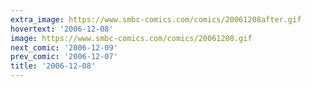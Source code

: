 ```yaml
---
extra_image: https://www.smbc-comics.com/comics/20061208after.gif
hovertext: '2006-12-08'
image: https://www.smbc-comics.com/comics/20061208.gif
next_comic: '2006-12-09'
prev_comic: '2006-12-07'
title: '2006-12-08'
---
```


